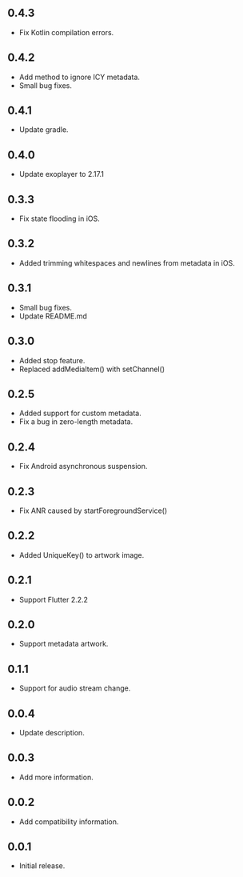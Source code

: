 ## 0.4.3

* Fix Kotlin compilation errors.

## 0.4.2

* Add method to ignore ICY metadata.
* Small bug fixes.

## 0.4.1

* Update gradle.

## 0.4.0

* Update exoplayer to 2.17.1

## 0.3.3

* Fix state flooding in iOS.

## 0.3.2

* Added trimming whitespaces and newlines from metadata in iOS.

## 0.3.1

* Small bug fixes.
* Update README.md

## 0.3.0

* Added stop feature.
* Replaced addMediaItem() with setChannel()

## 0.2.5

* Added support for custom metadata.
* Fix a bug in zero-length metadata.

## 0.2.4

* Fix Android asynchronous suspension.

## 0.2.3

* Fix ANR caused by startForegroundService()

## 0.2.2

* Added UniqueKey() to artwork image.

## 0.2.1

* Support Flutter 2.2.2

## 0.2.0

* Support metadata artwork.

## 0.1.1

* Support for audio stream change.

## 0.0.4

* Update description.

## 0.0.3

* Add more information.

## 0.0.2

* Add compatibility information.

## 0.0.1

* Initial release.
